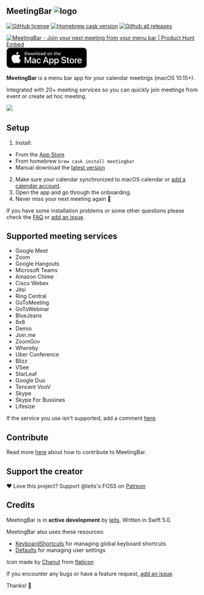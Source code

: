 ## MeetingBar ![logo](https://github.com/leits/MeetingBar/blob/master/MeetingBar/Assets.xcassets/AppIcon.appiconset/icon32.png)

[![GitHub license](https://img.shields.io/github/license/leits/MeetingBar.svg)](https://github.com/leits/MeetingBar/blob/master/LICENSE)
[![Homebrew cask version](https://img.shields.io/homebrew/cask/v/meetingbar)](https://formulae.brew.sh/cask/meetingbar)
[![Github all releases](https://img.shields.io/github/downloads/leits/MeetingBar/total.svg)](https://GitHub.com/leits/MeetingBar/releases/)

<a href="https://www.producthunt.com/posts/meetingbar?utm_source=badge-featured&utm_medium=badge&utm_souce=badge-meetingbar" target="_blank"><img src="https://api.producthunt.com/widgets/embed-image/v1/featured.svg?post_id=203807&theme=light" alt="MeetingBar - Join your next meeting from your menu bar | Product Hunt Embed" style="width: 250px; height: 54px;" width="250px" height="54px" /></a>
[![Download on the Mac App Store](mas_badge.png)](https://apps.apple.com/us/app/id1532419400)

**MeetingBar** is a menu bar app for your calendar meetings (macOS 10.15+).

Integrated with 20+ meeting services so you can quickly join meetings from event or create ad hoc meeting.

<img src="https://github.com/leits/MeetingBar/blob/master/screenshot.png" width="700">

## Setup

1. Install:
  * From the [App Store](https://apps.apple.com/us/app/id1532419400)
  * From homebrew `brew cask install meetingbar`
  * Manual download the [latest version](https://github.com/leits/MeetingBar/releases/latest/download/MeetingBar.dmg)
2. Make sure your calendar synchronized to macOS calendar or [add a calendar account](https://support.apple.com/guide/calendar/add-or-delete-calendar-accounts-icl4308d6701/mac).
3. Open the app and go through the onboarding.
3. Never miss your next meeting again :tada:

If you have some installation problems or some other questions please check the [FAQ](../../wiki/FAQ) or [add an issue](https://github.com/leits/MeetingBar/issues/new).

## Supported meeting services

- Google Meet
- Zoom
- Google Hangouts
- Microsoft Teams
- Amazon Chime
- Cisco Webex
- Jitsi
- Ring Central
- GoToMeeting
- GoToWebinar
- BlueJeans
- 8x8
- Demio
- Join.me
- ZoomGov
- Whereby
- Uber Conference
- Blizz
- VSee
- StarLeaf
- Google Duo
- Tencent VooV
- Skype
- Skype For Bussines
- Lifesize

If the service you use isn't supported, add a comment [here](https://github.com/leits/MeetingBar/issues/62).

## Contribute

Read more [here](CONTRIBUTING.md) about how to contribute to MeetingBar.

## Support the creator

❤️ Love this project? Support @leits's FOSS on [Patreon](https://www.patreon.com/meetingbar)

## Credits

MeetingBar is in **active development** by [leits](https://github.com/leits). Written in Swift 5.0.

MeetingBar also uses these resources:
- [KeyboardShortcuts](https://github.com/sindresorhus/KeyboardShortcuts) for managing global keyboard shortcuts
- [Defaults](https://github.com/sindresorhus/Defaults) for managing user settings

Icon made by [Chanut](https://www.flaticon.com/authors/chanut) from [flaticon](https://www.flaticon.com)

If you encounter any bugs or have a feature request, [add an issue](https://github.com/leits/MeetingBar/issues/new).

Thanks! :wave:
